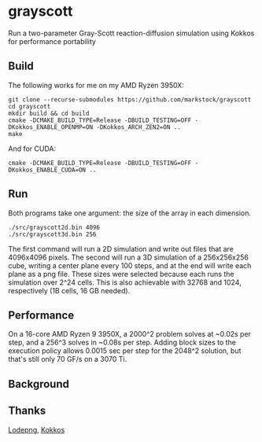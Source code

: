 # grayscott
Run a two-parameter Gray-Scott reaction-diffusion simulation using Kokkos for performance portability

## Build
The following works for me on my AMD Ryzen 3950X:

	git clone --recurse-submodules https://github.com/markstock/grayscott
	cd grayscott
	mkdir build && cd build
	cmake -DCMAKE_BUILD_TYPE=Release -DBUILD_TESTING=OFF -DKokkos_ENABLE_OPENMP=ON -DKokkos_ARCH_ZEN2=ON ..
	make

And for CUDA:

	cmake -DCMAKE_BUILD_TYPE=Release -DBUILD_TESTING=OFF -DKokkos_ENABLE_CUDA=ON ..

## Run
Both programs take one argument: the size of the array in each dimension.

	./src/grayscott2d.bin 4096
	./src/grayscott3d.bin 256

The first command will run a 2D simulation and write out files that are 4096x4096 pixels.
The second will run a 3D simulation of a 256x256x256 cube, writing a center plane every
100 steps, and at the end will write each plane as a png file. These sizes were selected
because each runs the simulation over 2^24 cells. This is also achievable with 32768 and
1024, respectively (1B cells, 16 GB needed).

## Performance
On a 16-core AMD Ryzen 9 3950X, a 2000^2 problem solves at ~0.02s per step, and a 256^3 solves in ~0.08s per step.
Adding block sizes to the execution policy allows 0.0015 sec per step for the 2048^2 solution, but that's still
only 70 GF/s on a 3070 Ti.

## Background

## Thanks
[Lodepng](https://github.com/lvandeve/lodepng), [Kokkos](https://github.com/kokkos/kokkos)
